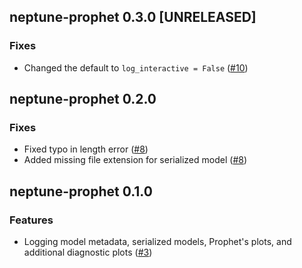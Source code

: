## neptune-prophet 0.3.0 [UNRELEASED]

### Fixes
- Changed the default to `log_interactive = False` ([#10](https://github.com/neptune-ai/neptune-prophet/pull/10))

## neptune-prophet 0.2.0

### Fixes
- Fixed typo in length error ([#8](https://github.com/neptune-ai/neptune-prophet/pull/8))
- Added missing file extension for serialized model ([#8](https://github.com/neptune-ai/neptune-prophet/pull/8))

## neptune-prophet 0.1.0

### Features
- Logging model metadata, serialized models, Prophet's plots, and additional diagnostic plots ([#3](https://github.com/neptune-ai/neptune-prophet/pull/3))
